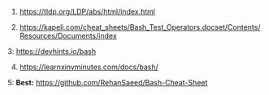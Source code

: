 1. https://tldp.org/LDP/abs/html/index.html

2. https://kapeli.com/cheat_sheets/Bash_Test_Operators.docset/Contents/Resources/Documents/index

3: https://devhints.io/bash

4. https://learnxinyminutes.com/docs/bash/

5: __Best:__ https://github.com/RehanSaeed/Bash-Cheat-Sheet